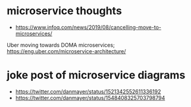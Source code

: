 # microservice thoughts

* https://www.infoq.com/news/2019/08/cancelling-move-to-microservices/

Uber moving towards DOMA microservices; https://eng.uber.com/microservice-architecture/

# joke post of microservice diagrams

* https://twitter.com/danmayer/status/1521342552611336192
* https://twitter.com/danmayer/status/1548408325703798794